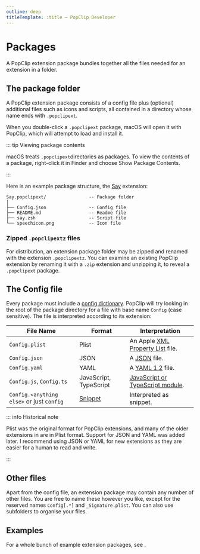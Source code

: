 ```yaml
---
outline: deep
titleTemplate: :title — PopClip Developer
---
```


# Packages

A PopClip extension package bundles together all the files needed for an
extension in a folder.

## The package folder

A PopClip extension package consists of a config file plus (optional) additional
files such as icons and scripts, all contained in a directory whose name ends
with `.popclipext`.

When you double-click a `.popclipext` package, macOS will open it with PopClip,
which will attempt to load and install it.

::: tip Viewing package contents

macOS treats `.popclipext`directories as packages. To view the contents of a
package, right-click it in Finder and choose Show Package Contents.

:::

Here is an example package structure, the
[Say](https://github.com/pilotmoon/PopClip-Extensions/tree/master/source/Say.popclipext)
extension:

```
Say.popclipext/                -- Package folder
│
├── Config.json                -- Config file
├── README.md                  -- Readme file
├── say.zsh                    -- Script file
└── speechicon.png             -- Icon file
```

### Zipped `.popclipextz` files

For distribution, an extension package folder may be zipped and renamed with the
extension `.popclipextz`. You can examine an existing PopClip extension by
renaming it with a `.zip` extension and unzipping it, to reveal a `.popclipext`
package.

## The Config file

Every package must include a [config dictionary](./config.md). PopClip will try
looking in the root of the package directory for a file with base name `Config`
(case sensitive). The file is interpreted according to its extension:

| File Name                                 | Format                 | Interpretation                                                                  |
| ----------------------------------------- | ---------------------- | ------------------------------------------------------------------------------- |
| `Config.plist`                            | Plist                  | An Apple [XML Property List](https://en.wikipedia.org/wiki/Property_list) file. |
| `Config.json`                             | JSON                   | A [JSON](https://www.json.org/json-en.html) file.                               |
| `Config.yaml`                             | YAML                   | A [YAML 1.2](https://yaml.org) file.                                            |
| `Config.js`, `Config.ts`                  | JavaScript, TypeScript | [JavaScript or TypeScript module](./js-modules.md).                             |
| `Config.<anything else>` or just `Config` | [Snippet](./snippets)  | Interpreted as snippet.                                                         |

::: info Historical note

Plist was the original format for PopClip extensions, and many of the older
extensions in <AaLink href="https://github.com/pilotmoon/PopClip-Extensions" />
are in Plist format. Support for JSON and YAML was added later. I recommend
using JSON or YAML for new extensions as they are easier for a human to read and
write.

:::

## Other files

Apart from the config file, an extension package may contain any number of other
files. You are free to name these however you like, except for the reserved
names `Config[.*]` and `_Signature.plist`. You can also use subfolders to
organise your files.

## Examples

For a whole bunch of example extension packages,
see&#32;<AaLink href="https://github.com/pilotmoon/PopClip-Extensions/tree/master/source" />.
